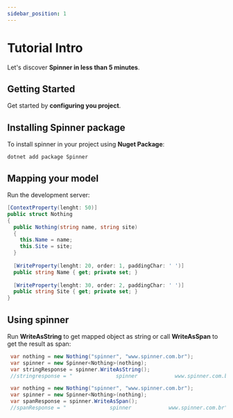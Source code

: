 ```yaml
---
sidebar_position: 1
---
```


# Tutorial Intro

Let's discover **Spinner in less than 5 minutes**.

## Getting Started

Get started by **configuring you project**.

## Installing Spinner package

To install spinner in your project using **Nuget Package**:

```shell
dotnet add package Spinner
```

## Mapping your model

Run the development server:

```cs
[ContextProperty(lenght: 50)]
public struct Nothing
{
  public Nothing(string name, string site)
  {
    this.Name = name;
    this.Site = site;
  }
  
  [WriteProperty(lenght: 20, order: 1, paddingChar: ' ')]
  public string Name { get; private set; }
  
  [WriteProperty(lenght: 30, order: 2, paddingChar: ' ')]
  public string Site { get; private set; }
}
```

## Using spinner

Run **WriteAsString** to get mapped object as string or call **WriteAsSpan** to get the result as span:

```c#
 var nothing = new Nothing("spinner", "www.spinner.com.br");
 var spinner = new Spinner<Nothing>(nothing);
 var stringResponse = spinner.WriteAsString();   
 //stringresponse = "              spinner            www.spinner.com.br"
```

```c#
 var nothing = new Nothing("spinner", "www.spinner.com.br");
 var spinner = new Spinner<Nothing>(nothing);
 var spanResponse = spinner.WriteAsSpan();   
 //spanResponse = "              spinner            www.spinner.com.br"
```
